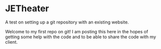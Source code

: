 # JETheater
A test on setting up a git repository with an existing website.

Welcome to my first repo on git! I am posting this here in the hopes of getting some help with the code and to be able to share the code with my client.
